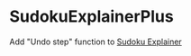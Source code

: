# SudokuExplainerPlus
Add "Undo step" function to [Sudoku Explainer](http://diuf.unifr.ch/pai/people/juillera/Sudoku/Sudoku.html "Sudoku Explainer")

